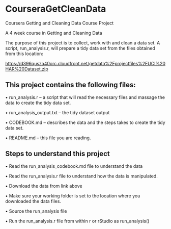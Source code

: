 # CourseraGetCleanData
Coursera Getting and Cleaning Data Course Project

A 4 week course in Getting and Cleaning Data 

 The purpose of this project is to collect, work with and clean a data set.  A script, run_analysis.r, will prepare a tidy data set from the files obtained from this location:
    
https://d396qusza40orc.cloudfront.net/getdata%2Fprojectfiles%2FUCI%20HAR%20Dataset.zip

## This project contains the following files:
•	run_analysis.r – a script that will read the necessary files and massage the data to create the tidy data set.

•	run_analysis_output.txt – the tidy dataset output

•	CODEBOOK.md – describes the data and the steps takes to create the tidy data set.

•	README.md – this file you are reading.


## Steps to understand this project
•	Read the run_analysis_codebook.md file to understand the data

•	Read the run_analysis.r file to understand how the data is manipulated.

•	Download the data from link above

•	Make sure your working folder is set to the location where you downloaded the data files.

•	Source the run_analysis file

•	Run the run_analysis.r file from within r or rStudio as run_analysis()


